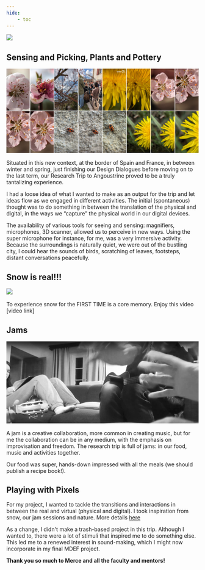 ```yaml
---
hide:
    - toc
---
```


![](../../images/Research-trip/hike_scene.jpg)
## Sensing and Picking, Plants and Pottery

![](../../images/Research-trip/sensing_02.png)

Situated in this new context, at the border of Spain and France, in between winter and spring, just finishing our Design Dialogues before moving on to the last term, our Research Trip to Angoustrine proved to be a truly tantalizing experience.

I had a loose idea of what I wanted to make as an output for the trip and let ideas flow as we engaged in different activities. The initial (spontaneous) thought was to do something in between the translation of the physical and digital, in the ways we “capture” the physical world in our digital devices.

The availability of various tools for seeing and sensing: magnifiers, microphones, 3D scanner, allowed us to perceive in new ways. Using the super microphone for instance, for me, was a very immersive activity. Because the surroundings is naturally quiet, we were out of the bustling city, I could hear the sounds of birds, scratching of leaves, footsteps, distant conversations peacefully. 

## Snow is real!!!

![](../../images/Research-trip/snow_01.jpg)

To experience snow for the FIRST TIME is a core memory. Enjoy this video  
[video link]

## Jams
![](../../images/Research-trip/jamsesh_02.png.jpg)

A jam is a creative collaboration, more common in creating music, but for me the collaboration can be in any medium, with the emphasis on improvisation and freedom. The research trip is full of jams: in our food, music and activities together. 

Our food was super, hands-down impressed with all the meals (we should publish a recipe book!).

## Playing with Pixels
For my project, I wanted to tackle the transitions and interactions in between the real and virtual (physical and digital). I took inspiration from snow, our jam sessions and nature. More details [here]()

As a change, I didn't make a trash-based project in this trip. Although I wanted to, there were a lot of stimuli that inspired me to do something else. This led me to a renewed interest in sound-making, which I might now incorporate in my final MDEF project.


**Thank you so much to Merce and all the faculty and mentors!** 